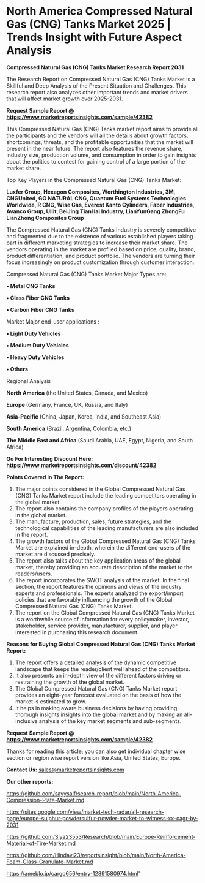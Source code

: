 # North America Compressed Natural Gas (CNG) Tanks Market 2025 | Trends Insight with Future Aspect Analysis

<strong>Compressed Natural Gas (CNG) Tanks Market Research Report 2031</strong>

The Research Report on Compressed Natural Gas (CNG) Tanks Market is a Skillful and Deep Analysis of the Present Situation and Challenges. This research report also analyzes other important trends and market drivers that will affect market growth over 2025-2031.

<strong>Request Sample Report @ <a href=https://www.marketreportsinsights.com/sample/42382>https://www.marketreportsinsights.com/sample/42382</a></strong>

This Compressed Natural Gas (CNG) Tanks market report aims to provide all the participants and the vendors will all the details about growth factors, shortcomings, threats, and the profitable opportunities that the market will present in the near future. The report also features the revenue share, industry size, production volume, and consumption in order to gain insights about the politics to contest for gaining control of a large portion of the market share.

Top Key Players in the Compressed Natural Gas (CNG) Tanks Market:

<strong>Luxfer Group, Hexagon Composites, Worthington Industries, 3M, CNGUnited, GO NATURAL CNG, Quantum Fuel Systems Technologies Worldwide, R CNG, Wise Gas, Everest Kanto Cylinders, Faber Industries, Avanco Group, Ullit, BeiJing TianHai Industry, LianYunGang ZhongFu LianZhong Composites Group</strong>

The Compressed Natural Gas (CNG) Tanks Industry is severely competitive and fragmented due to the existence of various established players taking part in different marketing strategies to increase their market share. The vendors operating in the market are profiled based on price, quality, brand, product differentiation, and product portfolio. The vendors are turning their focus increasingly on product customization through customer interaction.

Compressed Natural Gas (CNG) Tanks Market Major Types are:

<strong>•  Metal CNG Tanks

•  Glass Fiber CNG Tanks

•  Carbon Fiber CNG Tanks</strong>

Market Major end-user applications :

<strong>•  Light Duty Vehicles

•  Medium Duty Vehicles

•  Heavy Duty Vehicles

•  Others</strong>

Regional Analysis

</u><strong><b>North America</b></strong> (the United States, Canada, and Mexico)

<strong><b>Europe </b></strong>(Germany, France, UK, Russia, and Italy)

<strong><b>Asia-Pacific</b></strong> (China, Japan, Korea, India, and Southeast Asia)

<strong><b>South America</b></strong> (Brazil, Argentina, Colombia, etc.)

<strong><b>The Middle East and Africa</b></strong> (Saudi Arabia, UAE, Egypt, Nigeria, and South Africa)

<strong>Go For Interesting Discount Here: <a href=https://www.marketreportsinsights.com/discount/42382>https://www.marketreportsinsights.com/discount/42382</a></strong>

<strong>Points Covered in The Report:</strong>
<ol>
  <li>The major points considered in the Global Compressed Natural Gas (CNG) Tanks Market report include the leading competitors operating in the global market.</li>
  <li>The report also contains the company profiles of the players operating in the global market.</li>
  <li>The manufacture, production, sales, future strategies, and the technological capabilities of the leading manufacturers are also included in the report.</li>
  <li>The growth factors of the Global Compressed Natural Gas (CNG) Tanks Market are explained in-depth, wherein the different end-users of the market are discussed precisely.</li>
  <li>The report also talks about the key application areas of the global market, thereby providing an accurate description of the market to the readers/users.</li>
  <li>The report incorporates the SWOT analysis of the market. In the final section, the report features the opinions and views of the industry experts and professionals. The experts analyzed the export/import policies that are favorably influencing the growth of the Global Compressed Natural Gas (CNG) Tanks Market.</li>
  <li>The report on the Global Compressed Natural Gas (CNG) Tanks Market is a worthwhile source of information for every policymaker, investor, stakeholder, service provider, manufacturer, supplier, and player interested in purchasing this research document.</li>
</ol>
<strong>Reasons for Buying Global Compressed Natural Gas (CNG) Tanks Market Report:</strong>

<ol>
  <li>The report offers a detailed analysis of the dynamic competitive landscape that keeps the reader/client well ahead of the competitors.</li>
  <li>It also presents an in-depth view of the different factors driving or restraining the growth of the global market.</li>
  <li>The Global Compressed Natural Gas (CNG) Tanks Market report provides an eight-year forecast evaluated on the basis of how the market is estimated to grow.</li>
  <li>It helps in making aware business decisions by having providing thorough insights insights into the global market and by making an all-inclusive analysis of the key market segments and sub-segments.</li>
</ol>
<strong>Request Sample Report @ <a href=https://www.marketreportsinsights.com/sample/42382>https://www.marketreportsinsights.com/sample/42382</a></strong>


Thanks for reading this article; you can also get individual chapter wise section or region wise report version like Asia, United States, Europe.

<strong>Contact Us:</strong>
sales@marketreportsinsights.com

<strong>Our other reports:</strong>

<a href=https://github.com/sayysaif/search-report/blob/main/North-America-Compression-Plate-Market.md>https://github.com/sayysaif/search-report/blob/main/North-America-Compression-Plate-Market.md</a>

<a href=https://sites.google.com/view/market-tech-radar/all-research-page/europe-sulphur-powdersulfur-powder-market-to-witness-xx-cagr-by-2031>https://sites.google.com/view/market-tech-radar/all-research-page/europe-sulphur-powdersulfur-powder-market-to-witness-xx-cagr-by-2031</a>

<a href=https://github.com/Siya23553/Research/blob/main/Europe-Reinforcement-Material-of-Tire-Market.md>https://github.com/Siya23553/Research/blob/main/Europe-Reinforcement-Material-of-Tire-Market.md</a>

<a href=https://github.com/Hindavi23/reportsinsight/blob/main/North-America-Foam-Glass-Granulate-Market.md>https://github.com/Hindavi23/reportsinsight/blob/main/North-America-Foam-Glass-Granulate-Market.md</a>

<a href=https://ameblo.jp/cargo656/entry-12891580974.html>https://ameblo.jp/cargo656/entry-12891580974.html</a>"

